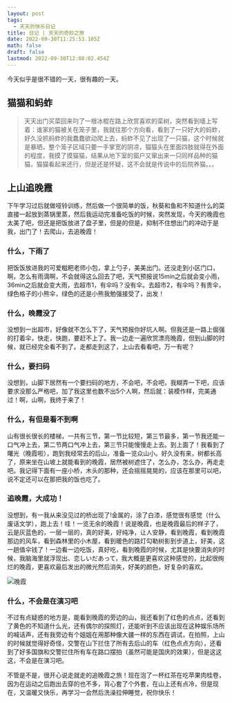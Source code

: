 ```yaml
---
layout: post
tags:
  - 天天的快乐日记
title: 日记 | 天天的奇妙之旅
date: 2022-09-30T11:25:53.105Z
math: false
draft: false
lastmod: 2022-09-30T12:08:02.454Z
---
```

今天似乎是很不错的一天，很有趣的一天。

## 猫猫和蚂蚱

> 天天出门买菜回来叼了一根冰棍在路上欣赏喜欢的栾树，突然看到墙上写着：谁家的猫被关在笼子里，我就往那个方向看，看到了一只好大的蚂蚱，好久没抓蚂蚱的我蠢蠢欲动爬上去，蚂蚱不见了出现了一只猫，这个时候就是暴晒，整个笼子区域只要一手掌宽的阴凉，猫猫头在里面四肢就得在外面的程度，我摸了摸猫猫，结果从地下室的窗户又窜出来一只同样品种的猫猫，猫猫看起来还行，但是还是怀疑，这不会就是传说中的后院养猫。。。

## 上山追晚霞

下午学习过后就做哑铃训练，然后做一个很简单的饭，秋葵和鱼和不知道什么的菜直接一起放到蒸锅里蒸，然后我运动完准备吃饭的时候，突然发现，今天的晚霞也太美了吧，但还是把饭放进了盘子里，但是的但是，抑制不住想出门的冲动于是我，出门了！去爬山，去追晚霞！

### 什么，下雨了

把饭饭放进我的可爱糍粑老师小包，拿上勺子，美美出门。还没走到小区门口，啊，怎么有雨滴啊，不会就得这么回去了吧，天气预报说15min之后就会变小雨，36min之后就会变大雨，去超市1，有伞吗？没有伞。去超市2，有伞吗？有贵伞，绿色格子的小熊伞，绿色的还是小熊我勉强接受了，出发！

### 什么，晚霞没了

没想到一出超市，好像就不怎么下了，天气预报你好坑人啊。但我还是一路上倔强的打着伞，快走，快跑，要赶不上了。我一边走一遍欣赏漂亮晚霞，但到山脚的时候，就已经完全看不到了。走都走到这了，上山去看看吧，万一有呢？

### 什么，要扫码

没想到，山脚下居然有一个要扫码的地方，不会吧，不会吧，我糊弄一下吧，应该要求没那么严格吧，加了我这里也数不出5个人啊，然后就：装模作样，完美通过！啊，山啊，我终于来了！

### 什么，有但是看不到啊

山有很长很长的楼梯，一共有三节，第一节比较短，第三节最多，第一节我还能一口气冲上去，第二节两口气冲上去，第三节只能慢慢走上去。到上面了！我看到了曙光（晚霞啦），跑到我经常去的后山，准备一览众山小。好久没有来，树都长高了，原来坐在山坡上就能看到的晚霞，居然被树遮住了，怎么办，怎么办，再走走吧。我记得下面有一座小桥，木头的那种，还会摇摇晃晃的，应该在那里可以吧，说不定还可以在那把我的饭也吃了。

### 追晚霞，大成功！

没想到，有一我从来没见过的桥出现了!金属的，涂了白漆，感觉很有感觉（什么废话文学），跑上去！哇！一览无余的晚霞！说是晚霞，也是晚霞最后的样子了，云是灰蓝色的，一层一层的，真的好美，好纯净，让人安静，看到晚霞，看到晚霞那边的风车，看到森林里的小木屋，看到暖色的路灯勾勒树影到步道上，好美，这一趟值伞钱了！一边看一边吃饭，真好吃，看到晚霞的时候，尤其是快要消失的时候，我脑海里就浮现出、恋しいだあって，我大概是更喜欢这种感觉的，比起很绚烂的晚霞，更喜欢最后发出的微光然后消失，好美的颜色，好复杂的喜欢。

![晚霞](/img/MVIMG_20220930_182934.jpg)

### 什么，不会是在演习吧

不过有点疑惑的地方是，能看到晚霞的旁边的山，我还看到了红色的点点，还看到了黄色的不知道什么光，还有偶尔的探照灯，还能听到不应该出现在这种娱乐场所的喊话声，还有我旁边有个姐姐在用那种像大疆一样的东西在调试，在拍照，上山的时候就觉得好奇怪，交警在山下拦住了所有去后山的车（红色点点方向），还看到了好多国旗和交警拦住所有车在路口摆拍（虽然可能是国庆的效果），但是这这这，不会是在演习吧。

不管是不是，很开心说走就走的追晚霞之旅！现在泡了一杯红茶在吃苹果肉桂卷，因为在运动之后跑出去穿的也不多，背心套了个外套，在山上还有点冷，但是现在，又温暖又快乐，再学习一会然后洗澡拉伸睡觉，祝你快乐！
